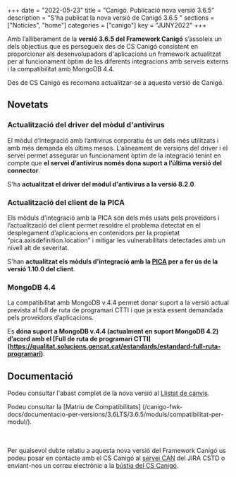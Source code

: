 +++
date = "2022-05-23"
title = "Canigó. Publicació nova versió 3.6.5"
description = "S'ha publicat la nova versió de Canigó 3.6.5 "
sections = ["Notícies", "home"]
categories = ["canigo"]
key = "JUNY2022"
+++

Amb l’alliberament de la **versió 3.6.5 del Framework Canigó** s’assoleix un dels objectius que es persegueix
des de CS Canigó consistent en proporcionar als desenvolupadors d'aplicacions un framework actualitzat per al
funcionament òptim de les diferents integracions amb serveis externs i la compatibilitat amb MongoDB 4.4.

Des de CS Canigó es recomana actualitzar-se a aquesta versió de Canigó.

## Novetats

### Actualització del driver del mòdul d'antivirus

El mòdul d’integració amb l’antivirus corporatiu és un dels més utilitzats i amb més demanda els últims mesos.
L’alineament de versions del driver i el servei permet assegurar un funcionament òptim de la integració
tenint en compte que **el servei d’antivirus només dona suport a l’última versió del connector**.

S'ha **actualitzat el driver del mòdul d'antivirus a la versió 8.2.0**.

### Actualització del client de la PICA

Els mòduls d’integració amb la PICA són dels més usats pels proveïdors i l’actualització del client permet
resoldre el problema detectat en el desplegament d’aplicacions en contenidors per la propietat “pica.axisdefinition.location”
i mitigar les vulnerabilitats detectades amb un nivell alt de severitat.

S'han **actualitzat els mòduls d'integració amb la [PICA](http://transversals.ctti.intranet.gencat.cat/sol-pica/integracio/)
per a fer ús de la versió 1.10.0 del client**.

### MongoDB 4.4

La compatibilitat amb MongoDB v.4.4 permet donar suport a la versió actual prevista al  full de ruta de programari
CTTI i que ja està essent demandada pels proveïdors d’aplicacions.

Es **dóna suport a MongoDB v.4.4 (actualment en suport MongoDB 4.2) d’acord amb el [Full de ruta de programari CTTI]
(https://qualitat.solucions.gencat.cat/estandards/estandard-full-ruta-programari)**.

## Documentació

Podeu consultar l'abast complet de la nova versió al
[Llistat de canvis](/canigo-fwk-docs/documentacio-per-versions/3.6LTS/3.6.5/llistat-de-canvis/).

Podeu consultar la [Matriu de Compatibilitats] (/canigo-fwk-docs/documentacio-per-versions/3.6LTS/3.6.5/moduls/compatibilitat-per-modul/).

<br/><br/>
Per qualsevol dubte relatiu a aquesta nova versió del Framework Canigó us podeu posar en contacte amb el CS Canigó
al [servei CAN](https://cstd.ctti.gencat.cat/jiracstd/projects/CAN) del JIRA CSTD o enviant-nos un correu electrònic
a la [bústia del CS Canigó](mailto:oficina-tecnica.canigo.ctti@gencat.cat).
